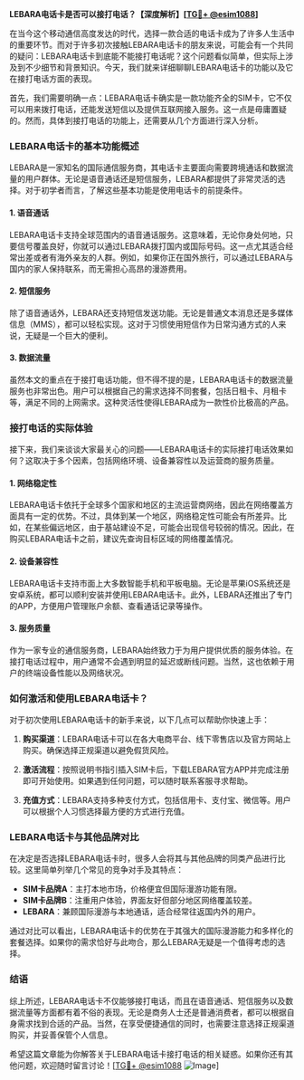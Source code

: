 **LEBARA电话卡是否可以接打电话？【深度解析】[[TG💪+ @esim1088](https://t.me/s/esim1088)]**

在当今这个移动通信高度发达的时代，选择一款合适的电话卡成为了许多人生活中的重要环节。而对于许多初次接触LEBARA电话卡的朋友来说，可能会有一个共同的疑问：LEBARA电话卡到底能不能接打电话呢？这个问题看似简单，但实际上涉及到不少细节和背景知识。今天，我们就来详细聊聊LEBARA电话卡的功能以及它在接打电话方面的表现。

首先，我们需要明确一点：LEBARA电话卡确实是一款功能齐全的SIM卡，它不仅可以用来拨打电话，还能发送短信以及提供互联网接入服务。这一点是毋庸置疑的。然而，具体到接打电话的功能上，还需要从几个方面进行深入分析。

### LEBARA电话卡的基本功能概述

LEBARA是一家知名的国际通信服务商，其电话卡主要面向需要跨境通话和数据流量的用户群体。无论是语音通话还是短信服务，LEBARA都提供了非常灵活的选择。对于初学者而言，了解这些基本功能是使用电话卡的前提条件。

#### 1. **语音通话**
LEBARA电话卡支持全球范围内的语音通话服务。这意味着，无论你身处何地，只要信号覆盖良好，你就可以通过LEBARA拨打国内或国际号码。这一点尤其适合经常出差或者有海外亲友的人群。例如，如果你正在国外旅行，可以通过LEBARA与国内的家人保持联系，而无需担心高昂的漫游费用。

#### 2. **短信服务**
除了语音通话外，LEBARA还支持短信发送功能。无论是普通文本消息还是多媒体信息（MMS），都可以轻松实现。这对于习惯使用短信作为日常沟通方式的人来说，无疑是一个巨大的便利。

#### 3. **数据流量**
虽然本文的重点在于接打电话功能，但不得不提的是，LEBARA电话卡的数据流量服务也非常出色。用户可以根据自己的需求选择不同套餐，包括日租卡、月租卡等，满足不同的上网需求。这种灵活性使得LEBARA成为一款性价比极高的产品。

### 接打电话的实际体验

接下来，我们来谈谈大家最关心的问题——LEBARA电话卡的实际接打电话效果如何？这取决于多个因素，包括网络环境、设备兼容性以及运营商的服务质量。

#### 1. **网络稳定性**
LEBARA电话卡依托于全球多个国家和地区的主流运营商网络，因此在网络覆盖方面具有一定的优势。不过，具体到某一个地区，网络稳定性可能会有所差异。比如，在某些偏远地区，由于基站建设不足，可能会出现信号较弱的情况。因此，在购买LEBARA电话卡之前，建议先查询目标区域的网络覆盖情况。

#### 2. **设备兼容性**
LEBARA电话卡支持市面上大多数智能手机和平板电脑。无论是苹果iOS系统还是安卓系统，都可以顺利安装并使用LEBARA电话卡。此外，LEBARA还推出了专门的APP，方便用户管理账户余额、查看通话记录等操作。

#### 3. **服务质量**
作为一家专业的通信服务商，LEBARA始终致力于为用户提供优质的服务体验。在接打电话过程中，用户通常不会遇到明显的延迟或断线问题。当然，这也依赖于用户的终端设备性能以及网络状况。

### 如何激活和使用LEBARA电话卡？

对于初次使用LEBARA电话卡的新手来说，以下几点可以帮助你快速上手：

1. **购买渠道**：LEBARA电话卡可以在各大电商平台、线下零售店以及官方网站上购买。确保选择正规渠道以避免假货风险。
   
2. **激活流程**：按照说明书指引插入SIM卡后，下载LEBARA官方APP并完成注册即可开始使用。如果遇到任何问题，可以随时联系客服寻求帮助。

3. **充值方式**：LEBARA支持多种支付方式，包括信用卡、支付宝、微信等。用户可以根据个人习惯选择最方便的方式进行充值。

### LEBARA电话卡与其他品牌对比

在决定是否选择LEBARA电话卡时，很多人会将其与其他品牌的同类产品进行比较。这里简单列举几个常见的竞争对手及其特点：

- **SIM卡品牌A**：主打本地市场，价格便宜但国际漫游功能有限。
- **SIM卡品牌B**：注重用户体验，界面友好但部分地区网络覆盖较差。
- **LEBARA**：兼顾国际漫游与本地通话，适合经常往返国内外的用户。

通过对比可以看出，LEBARA电话卡的优势在于其强大的国际漫游能力和多样化的套餐选择。如果你的需求恰好与此吻合，那么LEBARA无疑是一个值得考虑的选择。

### 结语

综上所述，LEBARA电话卡不仅能够接打电话，而且在语音通话、短信服务以及数据流量等方面都有着不俗的表现。无论是商务人士还是普通消费者，都可以根据自身需求找到合适的产品。当然，在享受便捷通信的同时，也需要注意选择正规渠道购买，并妥善保管个人信息。

希望这篇文章能为你解答关于LEBARA电话卡接打电话的相关疑惑。如果你还有其他问题，欢迎随时留言讨论！[[TG💪+ @esim1088](https://t.me/s/esim1088) ![Image](https://i.postimg.cc/4NQfJmqS/Snipaste-2025-05-13-00-14-12.png)]
